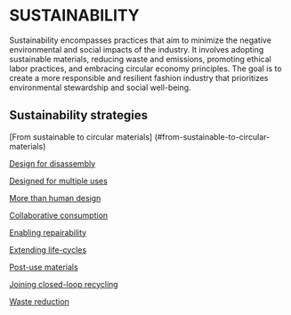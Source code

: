 
# SUSTAINABILITY

Sustainability encompasses practices that aim to minimize the negative environmental and social impacts of the industry. It involves adopting sustainable materials, reducing waste and emissions, promoting ethical labor practices, and embracing circular economy principles. The goal is to create a more responsible and resilient fashion industry that prioritizes environmental stewardship and social well-being.

## Sustainability strategies

[From sustainable to circular materials] (#from-sustainable-to-circular-materials)

[Design for disassembly](#design-for-disassembly)

[Designed for multiple uses](#designed-for-multiple-uses)

[More than human design](#more-than-human-design)

[Collaborative consumption](#collaborative-consumption)

[Enabling repairability](#enabling-repairability)

[Extending life-cycles](#extending-life-cycles)

[Post-use materials](#post-use-materials)

[Joining closed-loop recycling](#joining-closed-loop-recycling)

[Waste reduction](#waste-reduction)
